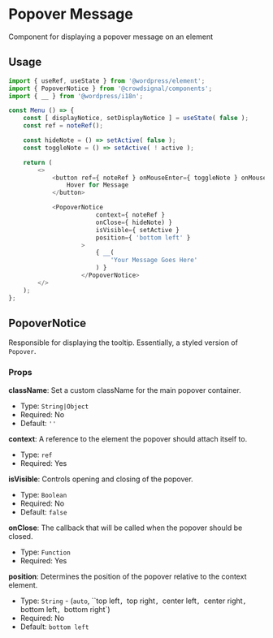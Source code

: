 # Popover Message

Component for displaying a popover message on an element

## Usage

```javascript
import { useRef, useState } from '@wordpress/element';
import { PopoverNotice } from '@crowdsignal/components';
import { __ } from '@wordpress/i18n';

const Menu () => {
	const [ displayNotice, setDisplayNotice ] = useState( false );
	const ref = noteRef();

	const hideNote = () => setActive( false );
	const toggleNote = () => setActive( ! active );

	return (
		<>
			<button ref={ noteRef } onMouseEnter={ toggleNote } onMouseLeave={ hideNote }>
				Hover for Message
			</button>

			<PopoverNotice
						context={ noteRef }
						onClose={ hideNote) }
						isVisible={ setActive }
						position={ 'bottom left' }
					>
						{ __(
							'Your Message Goes Here'
						) }
					</PopoverNotice>
		</>
	);
};
```

## PopoverNotice

Responsible for displaying the tooltip. Essentially, a styled version of `Popover`.

### Props

**className**: Set a custom className for the main popover container.

- Type: `String|Object`
- Required: No
- Default: `''`

**context**: A reference to the element the popover should attach itself to.

- Type: `ref`
- Required: Yes

**isVisible**: Controls opening and closing of the popover.

- Type: `Boolean`
- Required: No
- Default: `false`

**onClose**: The callback that will be called when the popover should be closed.

- Type: `Function`
- Required: Yes

**position**: Determines the position of the popover relative to the context element.

- Type: `String` - (`auto`, ``top left`, `top right`, `center left`, `center right`, `bottom left`, `bottom right`)
- Required: No
- Default: `bottom left`
